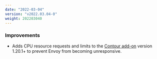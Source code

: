 ```yaml
---
date: "2022-03-04"
version: "v2022.03.04-0"
weight: 202203040
---
```


### <span class="label label-blue">Improvements</span>
- Adds CPU resource requests and limits to the [Contour add-on](/docs/add-ons/contour) version 1.20.1+ to prevent Envoy from becoming unresponsive.

